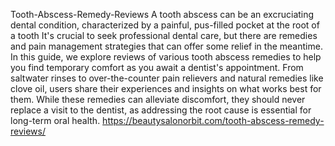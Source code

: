 Tooth-Abscess-Remedy-Reviews
A tooth abscess can be an excruciating dental condition, characterized by a painful, pus-filled pocket at the root of a tooth
It's crucial to seek professional dental care, but there are remedies and pain management strategies that can offer some relief in the meantime. In this guide, we explore reviews of various tooth abscess remedies to help you find temporary comfort as you await a dentist's appointment. From saltwater rinses to over-the-counter pain relievers and natural remedies like clove oil, users share their experiences and insights on what works best for them. While these remedies can alleviate discomfort, they should never replace a visit to the dentist, as addressing the root cause is essential for long-term oral health.
https://beautysalonorbit.com/tooth-abscess-remedy-reviews/
